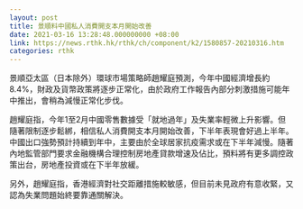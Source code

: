 ```yaml
---
layout: post
title: 景順料中國私人消費開支本月開始改善
date: 2021-03-16 13:28:48.000000000 +08:00
link: https://news.rthk.hk/rthk/ch/component/k2/1580857-20210316.htm
categories: rthk
---
```


景順亞太區（日本除外）環球市場策略師趙耀庭預測，今年中國經濟增長約8.4%，財政及貨幣政策將逐步正常化，由於政府工作報告內部分刺激措施可能年中推出，會稍為減慢正常化步伐。

趙耀庭指，今年1至2月中國零售數據受「就地過年」及失業率輕微上升影響。但隨著限制逐步鬆綁，相信私人消費開支本月開始改善，下半年表現會好過上半年。中國出口強勢預計持續到年中，主要由於全球居家抗疫需求或在下半年減慢。隨著內地監管部門要求金融機構合理控制房地產貸款增速及佔比，預料將有更多調控政策出台，房地產投資或在下半年放緩。

另外，趙耀庭指，香港經濟對社交距離措施較敏感，但目前未見政府有意收緊，又認為失業問題始終要靠通關解決。
